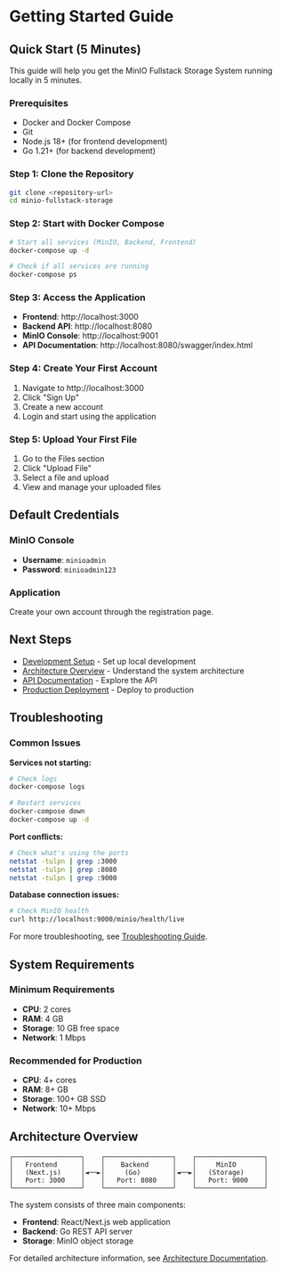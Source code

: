 # Getting Started Guide

## Quick Start (5 Minutes)

This guide will help you get the MinIO Fullstack Storage System running locally in 5 minutes.

### Prerequisites

- Docker and Docker Compose
- Git
- Node.js 18+ (for frontend development)
- Go 1.21+ (for backend development)

### Step 1: Clone the Repository

```bash
git clone <repository-url>
cd minio-fullstack-storage
```

### Step 2: Start with Docker Compose

```bash
# Start all services (MinIO, Backend, Frontend)
docker-compose up -d

# Check if all services are running
docker-compose ps
```

### Step 3: Access the Application

- **Frontend**: http://localhost:3000
- **Backend API**: http://localhost:8080
- **MinIO Console**: http://localhost:9001
- **API Documentation**: http://localhost:8080/swagger/index.html

### Step 4: Create Your First Account

1. Navigate to http://localhost:3000
2. Click "Sign Up" 
3. Create a new account
4. Login and start using the application

### Step 5: Upload Your First File

1. Go to the Files section
2. Click "Upload File"
3. Select a file and upload
4. View and manage your uploaded files

## Default Credentials

### MinIO Console
- **Username**: `minioadmin`
- **Password**: `minioadmin123`

### Application
Create your own account through the registration page.

## Next Steps

- [Development Setup](./deployment/development.md) - Set up local development
- [Architecture Overview](./architecture.md) - Understand the system architecture
- [API Documentation](./api/README.md) - Explore the API
- [Production Deployment](./deployment/production.md) - Deploy to production

## Troubleshooting

### Common Issues

**Services not starting:**
```bash
# Check logs
docker-compose logs

# Restart services
docker-compose down
docker-compose up -d
```

**Port conflicts:**
```bash
# Check what's using the ports
netstat -tulpn | grep :3000
netstat -tulpn | grep :8080
netstat -tulpn | grep :9000
```

**Database connection issues:**
```bash
# Check MinIO health
curl http://localhost:9000/minio/health/live
```

For more troubleshooting, see [Troubleshooting Guide](./admin/troubleshooting.md).

## System Requirements

### Minimum Requirements
- **CPU**: 2 cores
- **RAM**: 4 GB
- **Storage**: 10 GB free space
- **Network**: 1 Mbps

### Recommended for Production
- **CPU**: 4+ cores
- **RAM**: 8+ GB  
- **Storage**: 100+ GB SSD
- **Network**: 10+ Mbps

## Architecture Overview

```
┌─────────────────┐    ┌─────────────────┐    ┌─────────────────┐
│   Frontend      │    │    Backend      │    │     MinIO       │
│   (Next.js)     │◄──►│     (Go)        │◄──►│   (Storage)     │
│   Port: 3000    │    │   Port: 8080    │    │   Port: 9000    │
└─────────────────┘    └─────────────────┘    └─────────────────┘
```

The system consists of three main components:
- **Frontend**: React/Next.js web application
- **Backend**: Go REST API server
- **Storage**: MinIO object storage

For detailed architecture information, see [Architecture Documentation](./architecture.md).
